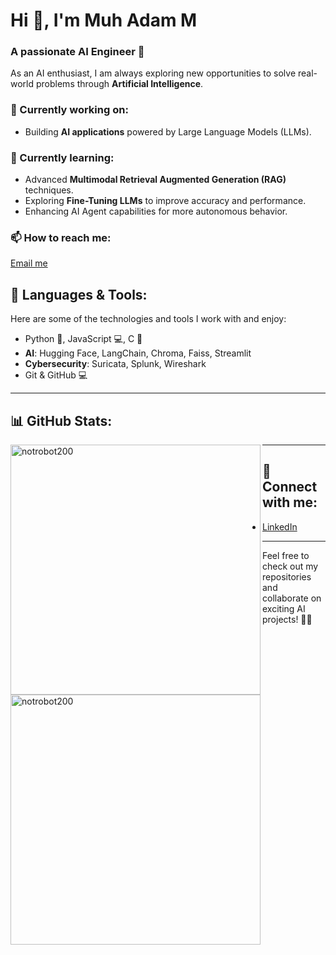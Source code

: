 # Hi 👋, I'm Muh Adam M
### A passionate **AI Engineer** 🚀

As an AI enthusiast, I am always exploring new opportunities to solve real-world problems through **Artificial Intelligence**.

### 🔭 Currently working on:
- Building **AI applications** powered by Large Language Models (LLMs).

### 🌱 Currently learning:
- Advanced **Multimodal Retrieval Augmented Generation (RAG)** techniques.
- Exploring **Fine-Tuning LLMs** to improve accuracy and performance.
- Enhancing AI Agent capabilities for more autonomous behavior.

### 📫 How to reach me:  
[Email me](mailto:mhmmdadammajid@gmail.com)

## 🚀 Languages & Tools:
Here are some of the technologies and tools I work with and enjoy:
- Python 🐍, JavaScript 💻, C 🔧
- **AI**: Hugging Face, LangChain, Chroma, Faiss, Streamlit
- **Cybersecurity**: Suricata, Splunk, Wireshark
- Git & GitHub 💻

---

## 📊 GitHub Stats:

<p>
  <img align="left" src="https://github-readme-stats.vercel.app/api/top-langs?username=notrobot200&show_icons=true&locale=en&layout=compact&theme=dark" alt="notrobot200" width="400"/>
  <img align="left" src="https://github-readme-stats.vercel.app/api?username=notrobot200&show_icons=true&theme=dark" alt="notrobot200" width="400"/>
</p>

---

## 🔗 Connect with me:
- [LinkedIn](https://www.linkedin.com/in/muhammad-adam-majid)

---

Feel free to check out my repositories and collaborate on exciting AI projects! 👨‍💻
